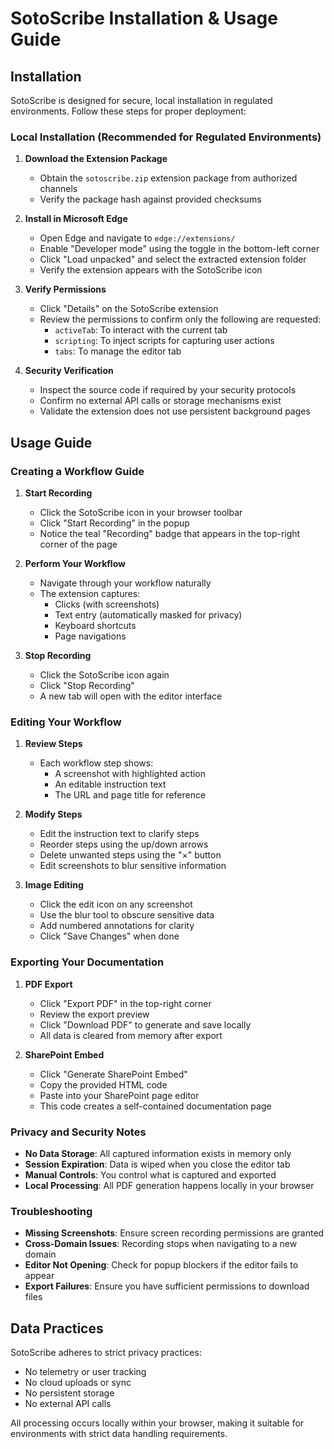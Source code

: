 # SotoScribe Installation & Usage Guide

## Installation

SotoScribe is designed for secure, local installation in regulated environments. Follow these steps for proper deployment:

### Local Installation (Recommended for Regulated Environments)

1. **Download the Extension Package**
   - Obtain the `sotoscribe.zip` extension package from authorized channels
   - Verify the package hash against provided checksums 

2. **Install in Microsoft Edge**
   - Open Edge and navigate to `edge://extensions/`
   - Enable "Developer mode" using the toggle in the bottom-left corner
   - Click "Load unpacked" and select the extracted extension folder
   - Verify the extension appears with the SotoScribe icon

3. **Verify Permissions**
   - Click "Details" on the SotoScribe extension
   - Review the permissions to confirm only the following are requested:
     - `activeTab`: To interact with the current tab
     - `scripting`: To inject scripts for capturing user actions
     - `tabs`: To manage the editor tab

4. **Security Verification**
   - Inspect the source code if required by your security protocols
   - Confirm no external API calls or storage mechanisms exist
   - Validate the extension does not use persistent background pages

## Usage Guide

### Creating a Workflow Guide

1. **Start Recording**
   - Click the SotoScribe icon in your browser toolbar
   - Click "Start Recording" in the popup
   - Notice the teal "Recording" badge that appears in the top-right corner of the page

2. **Perform Your Workflow**
   - Navigate through your workflow naturally
   - The extension captures:
     - Clicks (with screenshots)
     - Text entry (automatically masked for privacy)
     - Keyboard shortcuts
     - Page navigations

3. **Stop Recording**
   - Click the SotoScribe icon again
   - Click "Stop Recording"
   - A new tab will open with the editor interface

### Editing Your Workflow

1. **Review Steps**
   - Each workflow step shows:
     - A screenshot with highlighted action
     - An editable instruction text
     - The URL and page title for reference

2. **Modify Steps**
   - Edit the instruction text to clarify steps
   - Reorder steps using the up/down arrows
   - Delete unwanted steps using the "×" button
   - Edit screenshots to blur sensitive information

3. **Image Editing**
   - Click the edit icon on any screenshot
   - Use the blur tool to obscure sensitive data
   - Add numbered annotations for clarity
   - Click "Save Changes" when done

### Exporting Your Documentation

1. **PDF Export**
   - Click "Export PDF" in the top-right corner
   - Review the export preview
   - Click "Download PDF" to generate and save locally
   - All data is cleared from memory after export

2. **SharePoint Embed**
   - Click "Generate SharePoint Embed"
   - Copy the provided HTML code
   - Paste into your SharePoint page editor
   - This code creates a self-contained documentation page

### Privacy and Security Notes

- **No Data Storage**: All captured information exists in memory only
- **Session Expiration**: Data is wiped when you close the editor tab
- **Manual Controls**: You control what is captured and exported
- **Local Processing**: All PDF generation happens locally in your browser

### Troubleshooting

- **Missing Screenshots**: Ensure screen recording permissions are granted
- **Cross-Domain Issues**: Recording stops when navigating to a new domain
- **Editor Not Opening**: Check for popup blockers if the editor fails to appear
- **Export Failures**: Ensure you have sufficient permissions to download files

## Data Practices

SotoScribe adheres to strict privacy practices:

- No telemetry or user tracking
- No cloud uploads or sync
- No persistent storage
- No external API calls

All processing occurs locally within your browser, making it suitable for environments with strict data handling requirements.